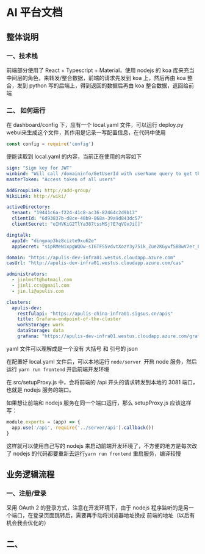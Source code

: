 # AI 平台文档

## 整体说明

### 一、技术栈

前端部分使用了 React + Typescript + Material，使用 nodejs 的 koa 库来充当中间层的角色，来转发/整合数据，前端的请求先发到 koa 上，然后再由 koa 整合，发到 python 写的后端上，得到返回的数据后再由 koa 整合数据，返回给前端



### 二、 如何运行

在 dashboard/config 下，应有一个 local.yaml 文件，可以运行 deploy.py webui来生成这个文件，其作用是记录一写配置信息，在代码中使用

```javascript
const config = require('config')
```

便能读取到 local.yaml 的内容，当前正在使用的内容如下

```yaml
sign: "Sign key for JWT"
winbind: "Will call /domaininfo/GetUserId with userName query to get the user's id info"
masterToken: "Access token of all users"

AddGroupLink: http://add-group/
WikiLink: http://wiki/

activeDirectory:
  tenant: "19441c6a-f224-41c8-ac36-82464c2d9b13"
  clientId: "6d93837b-d8ce-48b9-868a-39a9d843dc57"
  clientSecret: "eIHVKiG2TlYa387tssMSj?E?qVGvJi[]"

dingtalk:
  appId: "dingoap3bz8cizte9xu62e"
  appSecret: "sipRMeNixpgWQOw-sI6TFS5vdvtXozY3y75ik_Zue2KGywfSBBwV7er_8yp-7vaj"

domain: "https://apulis-dev-infra01.westus.cloudapp.azure.com"
casUrl: "http://apulis-dev-infra01.westus.cloudapp.azure.com/cas"

administrators:
  - jinlmsft@hotmail.com
  - jinli.ccs@gmail.com
  - jin.li@apulis.com

clusters:
  apulis-dev:
    restfulapi: "https://apulis-china-infra01.sigsus.cn/apis"
    title: Grafana-endpoint-of-the-cluster
    workStorage: work
    dataStorage: data
    grafana: "https://apulis-dev-infra01.westus.cloudapp.azure.com/grafana/"

```

yaml 文件可以理解成是一个没有 大括号 和 引号的 json

在配置好 local.yaml 文件后，可以本地运行 `node/server `开启 node 服务，然后运行 `yarn run frontend` 开启前端开发环境

在 src/setupProxy.js 中，会将前端的 /api 开头的请求转发到本地的 3081 端口，也就是 nodejs 服务的端口。

如果想让前端和 nodejs 服务在同一个端口运行，那么 setupProxy.js 应该这样写：

```javascript
module.exports = (app) => {
  app.use('/api', require('../server/api').callback())
}
```

这样就可以使用自己写的 nodejs 来启动前端开发环境了，不方便的地方是每次改了 nodejs 的代码都要重新去运行`yarn run frontend` 重启服务，编译较慢



## 业务逻辑流程





###  一、注册/登录

采用 OAuth 2 的登录方式，注意在开发环境下，由于 nodejs 程序监听的是另一个端口，在登录页面跳转后，需要再手动将浏览器地址换成 前端的地址（以后有机会我会优化的）

## 二、

